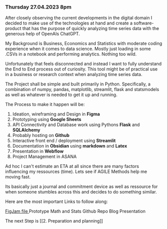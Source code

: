 ### Thursday 27.04.2023 8pm

After closely observing  the current developments in the digital domain I decided to make use of the technologies at hand and create a software-product that has the purpose of quickly analyzing time series data with the generous help of OpenAIs ChatGPT.

My Background is Business, Economics and Statistics with moderate coding experience when it comes to data science. Mostly just loading in some .CSVs in a notebook and performing analytics. Nothing too wild. 

Unfortunately that feels disconnected and instead I want to fully understand the End to End process out of curiosity. This tool might be of practical use in a business or research context when analyzing time series data.

The Project shall be simple and built primarily in Python. Specifically, a combination of numpy, pandas, matplotlib, streamlit, flask and statsmodels as well as whatever is needed to get it up and running.

The Process to make it happen will be:

1) Ideation, wireframing and Design in **Figma**
2) Prototyping using **Google Sheets**
3) API Connectivity and Database work using Pythons **Flask** and **SQLAlchemy**
4) Probably hosting on **Github** 
5) Interactive front end / deployment using **Streamlit**
6) Documentation in **Obsidian** using **markdown** and **Latex**
7) Presentation in **Webflow**
8) Project Management in ASANA

Ad hoc I can't estimate an ETA at all since there are many factors influencing my ressources (time). Lets see if AGILE Methods help me moving fast.

Its basically just a journal and commitment device as well as ressource for when someone stumbles across this and decides to do something similar.

Here are the most important Links to follow along:

[FigJam file ](https://www.figma.com/file/R9aKjRgpWQzuOvV5OuC0CM/Analytics-Engine?type=whiteboard&node-id=0%3A1&t=FQ2qGCc9ts1cqGvJ-1) 
Prototype
Math and Stats 
Github Repo
Blog Presentation

The next Step is [[2. Preparation and planning]]


